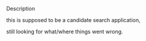 Description

this is supposed to be a candidate search application,

still looking for what/where things went wrong.
